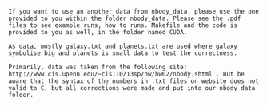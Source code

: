 	If you want to use an another data from nbody_data, please use the one provided to you within the folder nbody_data. Please see the .pdf files to see example runs, how to runs. Makefile and the code is provided to you as well, in the folder named CUDA.

	As data, mostly galaxy.txt and planets.txt are used where galaxy symbolise big and planets is small data to test the correctness.

	Primarily, data was taken from the following site: http://www.cis.upenn.edu/~cis110/13sp/hw/hw02/nbody.shtml . But be aware that the syntax of the numbers in .txt files on website does not valid to C, but all corrections were made and put into our nbody_data folder. 